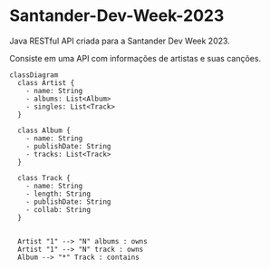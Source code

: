 # Santander-Dev-Week-2023

Java RESTful API criada para a Santander Dev Week 2023.

Consiste em uma API com informações de artistas e suas canções. 

```mermaid
classDiagram
  class Artist {
    - name: String
    - albums: List<Album>
    - singles: List<Track>
  }

  class Album {
    - name: String
    - publishDate: String
    - tracks: List<Track>
  }

  class Track {
    - name: String
    - length: String
    - publishDate: String
    - collab: String
  }


  Artist "1" --> "N" albums : owns
  Artist "1" --> "N" track : owns
  Album --> "*" Track : contains
```
